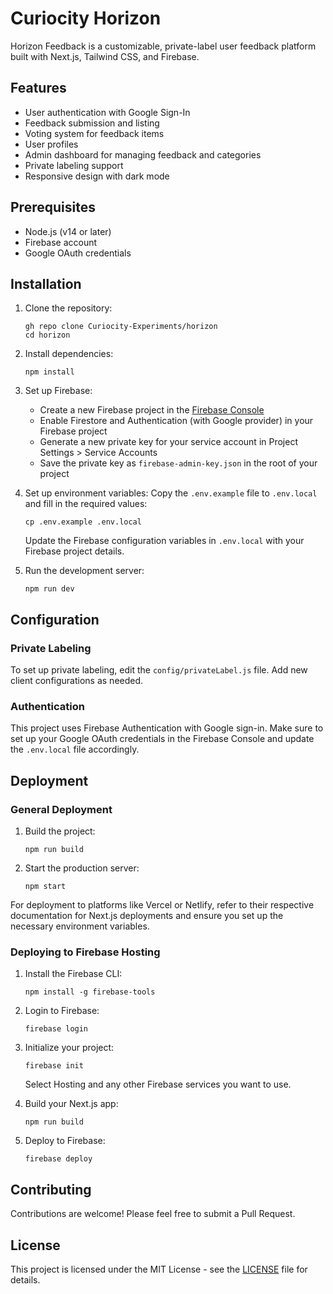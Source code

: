 # Curiocity Horizon

Horizon Feedback is a customizable, private-label user feedback platform built with Next.js, Tailwind CSS, and Firebase.

## Features

- User authentication with Google Sign-In
- Feedback submission and listing
- Voting system for feedback items
- User profiles
- Admin dashboard for managing feedback and categories
- Private labeling support
- Responsive design with dark mode

## Prerequisites

- Node.js (v14 or later)
- Firebase account
- Google OAuth credentials

## Installation

1. Clone the repository:
   ```
   gh repo clone Curiocity-Experiments/horizon
   cd horizon
   ```

2. Install dependencies:
   ```
   npm install
   ```

3. Set up Firebase:
   - Create a new Firebase project in the [Firebase Console](https://console.firebase.google.com/)
   - Enable Firestore and Authentication (with Google provider) in your Firebase project
   - Generate a new private key for your service account in Project Settings > Service Accounts
   - Save the private key as `firebase-admin-key.json` in the root of your project

4. Set up environment variables:
   Copy the `.env.example` file to `.env.local` and fill in the required values:
   ```
   cp .env.example .env.local
   ```
   Update the Firebase configuration variables in `.env.local` with your Firebase project details.

5. Run the development server:
   ```
   npm run dev
   ```

## Configuration

### Private Labeling

To set up private labeling, edit the `config/privateLabel.js` file. Add new client configurations as needed.

### Authentication

This project uses Firebase Authentication with Google sign-in. Make sure to set up your Google OAuth credentials in the Firebase Console and update the `.env.local` file accordingly.

## Deployment

### General Deployment

1. Build the project:
   ```
   npm run build
   ```

2. Start the production server:
   ```
   npm start
   ```

For deployment to platforms like Vercel or Netlify, refer to their respective documentation for Next.js deployments and ensure you set up the necessary environment variables.

### Deploying to Firebase Hosting

1. Install the Firebase CLI:
   ```
   npm install -g firebase-tools
   ```

2. Login to Firebase:
   ```
   firebase login
   ```

3. Initialize your project:
   ```
   firebase init
   ```
   Select Hosting and any other Firebase services you want to use.

4. Build your Next.js app:
   ```
   npm run build
   ```

5. Deploy to Firebase:
   ```
   firebase deploy
   ```

## Contributing

Contributions are welcome! Please feel free to submit a Pull Request.

## License

This project is licensed under the MIT License - see the [LICENSE](LICENSE) file for details.